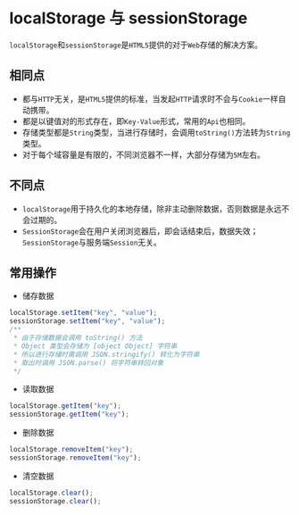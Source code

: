 # localStorage 与 sessionStorage

`localStorage`和`sessionStorage`是`HTML5`提供的对于`Web`存储的解决方案。

## 相同点

- 都与`HTTP`无关，是`HTML5`提供的标准，当发起`HTTP`请求时不会与`Cookie`一样自动携带。
- 都是以键值对的形式存在，即`Key-Value`形式，常用的`Api`也相同。
- 存储类型都是`String`类型，当进行存储时，会调用`toString()`方法转为`String`类型。
- 对于每个域容量是有限的，不同浏览器不一样，大部分存储为`5M`左右。

## 不同点

- `localStorage`用于持久化的本地存储，除非主动删除数据，否则数据是永远不会过期的。
- `SessionStorage`会在用户关闭浏览器后，即会话结束后，数据失效；`SessionStorage`与服务端`Session`无关。

## 常用操作

- 储存数据

```javascript
localStorage.setItem("key", "value");
sessionStorage.setItem("key", "value");
/**
 * 由于存储数据会调用 toString() 方法
 * Object 类型会存储为 [object Object] 字符串
 * 所以进行存储时需调用 JSON.stringify() 转化为字符串
 * 取出时调用 JSON.parse() 将字符串转回对象
 */
```

- 读取数据

```javascript
localStorage.getItem("key");
sessionStorage.getItem("key");
```

- 删除数据

```javascript
localStorage.removeItem("key");
sessionStorage.removeItem("key");
```

- 清空数据

```javascript
localStorage.clear();
sessionStorage.clear();
```
